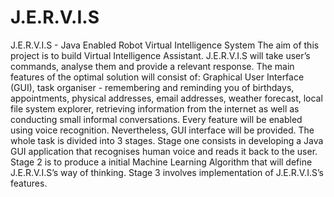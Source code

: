 # J.E.R.V.I.S
J.E.R.V.I.S - Java Enabled Robot Virtual Intelligence System The aim of this project is to build Virtual Intelligence Assistant. J.E.R.V.I.S will take user’s commands, analyse them and provide a relevant response. The main features of the optimal solution will consist of: Graphical User Interface (GUI), task organiser - remembering and reminding you of birthdays, appointments, physical addresses, email addresses, weather forecast, local file system explorer, retrieving information from the internet as well as conducting small informal conversations. Every feature will be enabled using voice recognition. Nevertheless, GUI interface will be provided. The whole task is divided into 3 stages. Stage one consists in developing a Java GUI application that recognises human voice and reads it back to the user. Stage 2 is to produce a initial Machine Learning Algorithm that will define J.E.R.V.I.S’s way of thinking. Stage 3 involves implementation of J.E.R.V.I.S’s features. 
